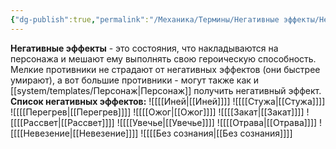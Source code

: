 ```yaml
---
{"dg-publish":true,"permalink":"/Механика/Термины/Негативные эффекты/Негативные эффекты/","noteIcon":"","created":"2025-07-12T09:55:50.488+03:00","updated":"2025-07-29T23:55:56.135+03:00"}
---
```


**Негативные эффекты** - это состояния, что накладываются на персонажа и мешают ему выполнять свою героическую способность. Мелкие противники не страдают от негативных эффектов (они быстрее умирают), а вот большие противники - могут также как и [[system/templates/Персонаж\|Персонаж]] получить негативный эффект. 
**Список негативных эффектов:**
![[[[Иней\|[[Иней]]]]
![[[[Стужа\|[[Стужа]]]]
![[[[Перегрев\|[[Перегрев]]]]
![[[[Ожог\|[[Ожог]]]]
![[[[Закат\|[[Закат]]]]
![[[[Рассвет\|[[Рассвет]]]]
![[[[Увечье\|[[Увечье]]]]
![[[[Отрава\|[[Отрава]]]]
![[[[Невезение\|[[Невезение]]]]
![[[[Без сознания\|[[Без сознания]]]]